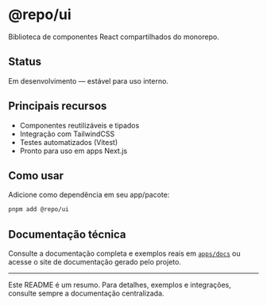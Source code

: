 # @repo/ui

Biblioteca de componentes React compartilhados do monorepo.

## Status

Em desenvolvimento — estável para uso interno.

## Principais recursos

- Componentes reutilizáveis e tipados
- Integração com TailwindCSS
- Testes automatizados (Vitest)
- Pronto para uso em apps Next.js

## Como usar

Adicione como dependência em seu app/pacote:

```bash
pnpm add @repo/ui
```

## Documentação técnica

Consulte a documentação completa e exemplos reais em [`apps/docs`](../../docs) ou acesse o site de documentação gerado pelo projeto.

---

Este README é um resumo. Para detalhes, exemplos e integrações, consulte sempre a documentação centralizada.
